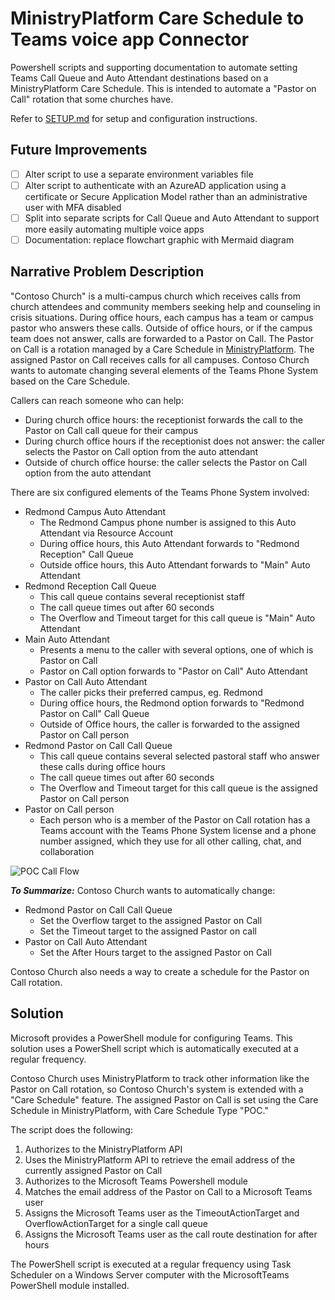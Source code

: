 # MinistryPlatform Care Schedule to Teams voice app Connector
Powershell scripts and supporting documentation to automate setting Teams Call Queue and Auto Attendant destinations based on a MinistryPlatform Care Schedule. This is intended to automate a "Pastor on Call" rotation that some churches have.

Refer to [SETUP.md](setup/SETUP.md) for setup and configuration instructions.

## Future Improvements
- [ ] Alter script to use a separate environment variables file
- [ ] Alter script to authenticate with an AzureAD application using a certificate or Secure Application Model rather than an administrative user with MFA disabled
- [ ] Split into separate scripts for Call Queue and Auto Attendant to support more easily automating multiple voice apps
- [ ] Documentation: replace flowchart graphic with Mermaid diagram

## Narrative Problem Description
"Contoso Church" is a multi-campus church which receives calls from church attendees and community members seeking help and counseling in crisis situations. During office hours, each campus has a team or campus pastor who answers these calls. Outside of office hours, or if the campus team does not answer, calls are forwarded to a Pastor on Call. The Pastor on Call is a rotation managed by a Care Schedule in [MinistryPlatform](https://www.ministryplatform.com/home). The assigned Pastor on Call receives calls for all campuses. Contoso Church wants to automate changing several elements of the Teams Phone System based on the Care Schedule.

Callers can reach someone who can help:
- During church office hours: the receptionist forwards the call to the Pastor on Call call queue for their campus
- During church office hours if the receptionist does not answer: the caller selects the Pastor on Call option from the auto attendant
- Outside of church office hourse: the caller selects the Pastor on Call option from the auto attendant

There are six configured elements of the Teams Phone System involved:
- Redmond Campus Auto Attendant
  - The Redmond Campus phone number is assigned to this Auto Attendant via Resource Account
  - During office hours, this Auto Attendant forwards to "Redmond Reception" Call Queue
  - Outside office hours, this Auto Attendant forwards to "Main" Auto Attendant
- Redmond Reception Call Queue
  - This call queue contains several receptionist staff
  - The call queue times out after 60 seconds
  - The Overflow and Timeout target for this call queue is "Main" Auto Attendant
- Main Auto Attendant
  - Presents a menu to the caller with several options, one of which is Pastor on Call
  - Pastor on Call option forwards to "Pastor on Call" Auto Attendant
- Pastor on Call Auto Attendant
  - The caller picks their preferred campus, eg. Redmond
  - During office hours, the Redmond option forwards to "Redmond Pastor on Call" Call Queue
  - Outside of Office hours, the caller is forwarded to the assigned Pastor on Call person
- Redmond Pastor on Call Call Queue
  - This call queue contains several selected pastoral staff who answer these calls during office hours
  - The call queue times out after 60 seconds
  - The Overflow and Timeout target for this call queue is the assigned Pastor on Call person
- Pastor on Call person
  - Each person who is a member of the Pastor on Call rotation has a Teams account with the Teams Phone System license and a phone number assigned, which they use for all other calling, chat, and collaboration

![POC Call Flow](https://user-images.githubusercontent.com/6819003/172669296-3aa83bb4-c18a-4b25-970f-8b71c7ac382a.png)

***To Summarize:*** Contoso Church wants to automatically change:
- Redmond Pastor on Call Call Queue
  - Set the Overflow target to the assigned Pastor on Call
  - Set the Timeout target to the assigned Pastor on call
- Pastor on Call Auto Attendant
  - Set the After Hours target to the assigned Pastor on Call

Contoso Church also needs a way to create a schedule for the Pastor on Call rotation.

## Solution
Microsoft provides a PowerShell module for configuring Teams. This solution uses a PowerShell script which is automatically executed at a regular frequency.

Contoso Church uses MinistryPlatform to track other information like the Pastor on Call rotation, so Contoso Church's system is extended with a "Care Schedule" feature. The assigned Pastor on Call is set using the Care Schedule in MinistryPlatform, with Care Schedule Type "POC."

The script does the following:
1. Authorizes to the MinistryPlatform API
2. Uses the MinistryPlatform API to retrieve the email address of the currently assigned Pastor on Call
3. Authorizes to the Microsoft Teams Powershell module
4. Matches the email address of the Pastor on Call to a Microsoft Teams user
5. Assigns the Microsoft Teams user as the TimeoutActionTarget and OverflowActionTarget for a single call queue
6. Assigns the Microsoft Teams user as the call route destination for after hours

The PowerShell script is executed at a regular frequency using Task Scheduler on a Windows Server computer with the MicrosoftTeams PowerShell module installed.

